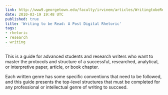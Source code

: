 ```yaml
---
link: http://www9.georgetown.edu/faculty/irvinem/articles/WritingtobeRead.html
date: 2010-03-19 19:48 UTC
published: true
title: 'Writing to be Read: A Post Digital Rhetoric'
tags:
- rhetoric
- research
- writing
---
```


This is a guide for advanced students and research writers who want to master the protocols and structure of a successful, researched, analytical, or interpretive paper, article, or book chapter.

Each written genre has some specific conventions that need to be followed, and this guide presents the top-level structures that must be completed for any professional or intellectual genre of writing to succeed.
